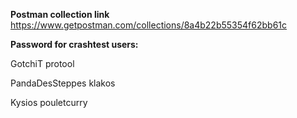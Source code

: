 **Postman collection link**
https://www.getpostman.com/collections/8a4b22b55354f62bb61c

**Password for crashtest users:**

GotchiT
protool

PandaDesSteppes
klakos

Kysios
pouletcurry